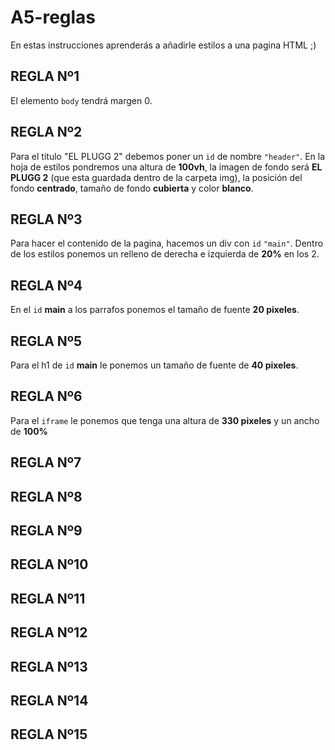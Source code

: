 # A5-reglas

En estas instrucciones aprenderás a añadirle estilos a una pagina HTML ;)

## REGLA Nº1

El elemento ```body``` tendrá margen 0.

## REGLA Nº2

Para el titulo "EL PLUGG 2" debemos poner un ```id``` de nombre ```"header"```. En la hoja de estilos pondremos una altura de **100vh**, la imagen de fondo será **EL PLUGG 2** (que esta guardada dentro de la carpeta img), la posición del fondo **centrado**, tamaño de fondo **cubierta** y color **blanco**.

## REGLA Nº3

Para hacer el contenido de la pagina, hacemos un div con ```id``` ```"main"```. Dentro de los estilos ponemos un relleno de derecha e izquierda de **20%** en los 2.

## REGLA Nº4

En el ```id``` **main** a los parrafos ponemos el tamaño de fuente **20 pixeles**.

## REGLA Nº5

Para el h1 de ```id``` **main** le ponemos un tamaño de fuente de **40 pixeles**.

## REGLA Nº6

Para el ```iframe``` le ponemos que tenga una altura de **330 pixeles** y un ancho de **100%**

## REGLA Nº7



## REGLA Nº8



## REGLA Nº9



## REGLA Nº10



## REGLA Nº11



## REGLA Nº12



## REGLA Nº13



## REGLA Nº14



## REGLA Nº15


